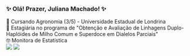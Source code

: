 ### ✨ Olá! Prazer, Juliana Machado! ✨
<div>
🌱 Cursando Agronomia (3/5) - Universidade Estadual de Londrina
 </div>
 <div>
🌽 Estagiária no programa de "Obtenção e Avaliação de Linhagens Duplo-Haplóides de Milho Comum e Superdoce em Dialelos Parciais"
</div>
<div>
🤓 Monitora de Estatística
</div>
<div>
  <a href="https://www.instagram.com/juju_machado01/" target="_blank"><img src="https://img.shields.io/badge/-Instagram-%23E4405F?style=for-the-badge&logo=instagram&logoColor=white" target="_blank"></a>
  <a href = "juliana.machado.mo@hmail.com"><img src="https://img.shields.io/badge/-Gmail-%23333?style=for-the-badge&logo=gmail&logoColor=white" target="_blank"></a>
</div>
